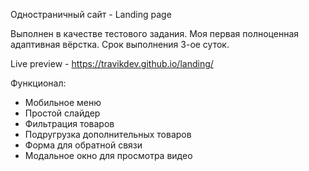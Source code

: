 Одностраничный сайт - Landing page 

Выполнен в качестве тестового задания.
Моя первая полноценная адаптивная вёрстка.
Срок выполнения 3-ое суток.

Live preview - https://travikdev.github.io/landing/

Функционал:
- Мобильное меню
- Простой слайдер
- Фильтрация товаров
- Подругрузка дополнительных товаров
- Форма для обратной связи
- Модальное окно для просмотра видео
